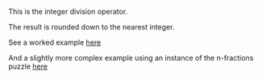 
This is the integer division operator.

The result is rounded down to the nearest integer.

See a worked example [here](....)

And a slightly more complex example using an instance of the n-fractions puzzle [here](https://github.com/conjure-cp/conjure/tree/main/docs/notebooks/division_n_fractions.ipynb)
